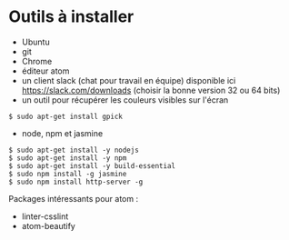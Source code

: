 # Outils à installer

- Ubuntu
- git
- Chrome
- éditeur atom
- un client slack (chat pour travail en équipe) disponible ici https://slack.com/downloads (choisir la bonne version 32 ou 64 bits)
- un outil pour récupérer les couleurs visibles sur l'écran
```
$ sudo apt-get install gpick
```
- node, npm et jasmine
```
$ sudo apt-get install -y nodejs
$ sudo apt-get install -y npm
$ sudo apt-get install -y build-essential
$ sudo npm install -g jasmine
$ sudo npm install http-server -g
```

Packages intéressants pour atom :
- linter-csslint
- atom-beautify
